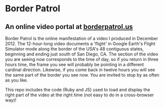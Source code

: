 Border Patrol
=============
An online video portal at [borderpatrol.us](http://borderpatrol.us)
-------------
Border Patrol is the online manifestation of a video I produced in December 2012. The 12-hour-long video documents a 'flight' in Google Earth's Flight Simulator mode along the border of the USA's 48 contiguous states, beginning and ending just south of San Diego, CA. The section of the video you are seeing now corresponds to the time of day, so if you return in three hours time, the frame you see will probably be pointing in a different cardinal direction. Likewise, if you come back in twelve hours you will see the same part of the border you see now. You are invited to stop by as often as you like.

This repo includes the code (Ruby and JS) used to load and display the right part of the video at the right time (not easy to do in a cross-browser way)!
